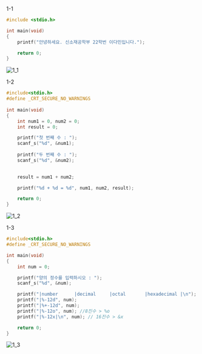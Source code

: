 1-1
```c
#include <stdio.h>

int main(void)
{
	printf("안녕하세요. 신소재공학부 22학번 이다민입니다.");

	return 0;
}

```
![1_1](https://user-images.githubusercontent.com/127831078/227792943-aa2d6359-70e3-44ed-8658-1abffa6d68a4.PNG)

1-2
```c
#include<stdio.h>
#define _CRT_SECURE_NO_WARNINGS
  
int main(void)
{
	int num1 = 0, num2 = 0;
	int result = 0;

	printf("첫 번째 수 : ");
	scanf_s("%d", &num1);
	
	printf("두 번째 수 : ");
	scanf_s("%d", &num2);
	

	result = num1 + num2;

	printf("%d + %d = %d", num1, num2, result);

	return 0;
}
```
![1_2](https://user-images.githubusercontent.com/127831078/227792973-992f0a0f-9a3b-4213-81e0-3b57bc95e22a.PNG)



1-3
```c
#include<stdio.h>
#define _CRT_SECURE_NO_WARNINGS

int main(void)
{
	int num = 0;

	printf("양의 정수를 입력하시오 : ");
	scanf_s("%d", &num);

	printf("|number      |decimal     |octal       |hexadecimal |\n");
	printf("|%-12d", num);
	printf("|%+-12d", num);
	printf("|%-12o", num); //8진수 > %o
	printf("|%-12x|\n", num); // 16진수 > &x

	return 0;
}
```
![1_3](https://user-images.githubusercontent.com/127831078/227792978-7b3faadf-5f38-4f17-9e3d-533b6af7210a.PNG)
